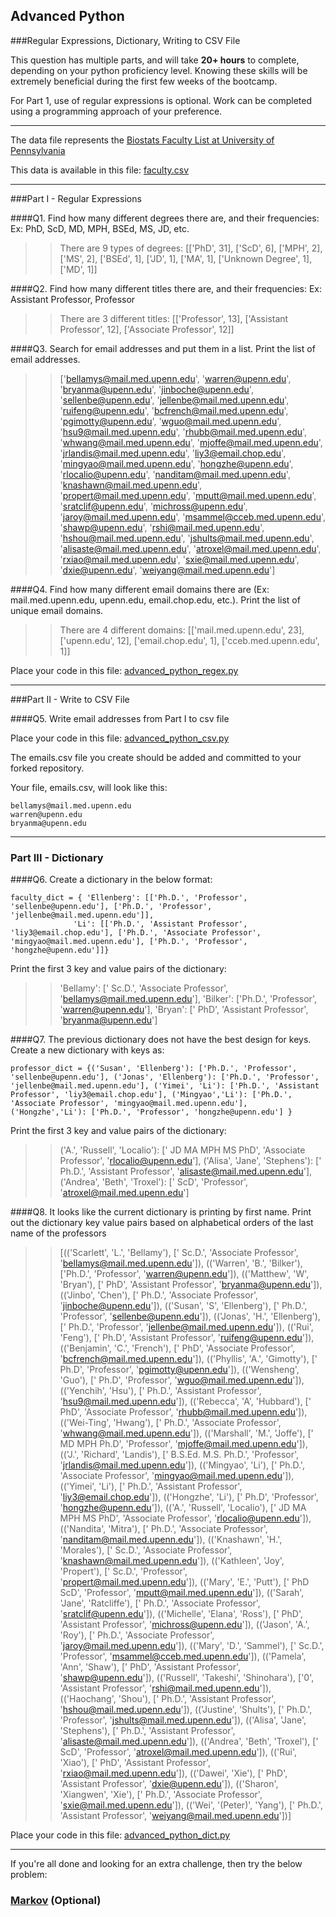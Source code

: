 ## Advanced Python    

###Regular Expressions, Dictionary, Writing to CSV File  

This question has multiple parts, and will take **20+ hours** to complete, depending on your python proficiency level.  Knowing these skills will be extremely beneficial during the first few weeks of the bootcamp.

For Part 1, use of regular expressions is optional.  Work can be completed using a programming approach of your preference. 

---

The data file represents the [Biostats Faculty List at University of Pennsylvania](http://www.med.upenn.edu/cceb/biostat/faculty.shtml)

This data is available in this file:  [faculty.csv](python/faculty.csv)

--- 

###Part I - Regular Expressions  


####Q1. Find how many different degrees there are, and their frequencies: Ex:  PhD, ScD, MD, MPH, BSEd, MS, JD, etc.

>> There are 9 types of degrees:
[['PhD', 31], ['ScD', 6], ['MPH', 2], ['MS', 2], ['BSEd', 1], ['JD', 1], ['MA', 1], ['Unknown Degree', 1], ['MD', 1]]


####Q2. Find how many different titles there are, and their frequencies:  Ex:  Assistant Professor, Professor

>> There are 3 different titles:
[['Professor', 13], ['Assistant Professor', 12], ['Associate Professor', 12]]


####Q3. Search for email addresses and put them in a list.  Print the list of email addresses.

>> ['bellamys@mail.med.upenn.edu', 'warren@upenn.edu', 'bryanma@upenn.edu', 'jinboche@upenn.edu', 'sellenbe@upenn.edu', 'jellenbe@mail.med.upenn.edu', 'ruifeng@upenn.edu', 'bcfrench@mail.med.upenn.edu', 'pgimotty@upenn.edu', 'wguo@mail.med.upenn.edu', 'hsu9@mail.med.upenn.edu', 'rhubb@mail.med.upenn.edu', 'whwang@mail.med.upenn.edu', 'mjoffe@mail.med.upenn.edu', 'jrlandis@mail.med.upenn.edu', 'liy3@email.chop.edu', 'mingyao@mail.med.upenn.edu', 'hongzhe@upenn.edu', 'rlocalio@upenn.edu', 'nanditam@mail.med.upenn.edu', 'knashawn@mail.med.upenn.edu', 'propert@mail.med.upenn.edu', 'mputt@mail.med.upenn.edu', 'sratclif@upenn.edu', 'michross@upenn.edu', 'jaroy@mail.med.upenn.edu', 'msammel@cceb.med.upenn.edu', 'shawp@upenn.edu', 'rshi@mail.med.upenn.edu', 'hshou@mail.med.upenn.edu', 'jshults@mail.med.upenn.edu', 'alisaste@mail.med.upenn.edu', 'atroxel@mail.med.upenn.edu', 'rxiao@mail.med.upenn.edu', 'sxie@mail.med.upenn.edu', 'dxie@upenn.edu', 'weiyang@mail.med.upenn.edu']


####Q4. Find how many different email domains there are (Ex:  mail.med.upenn.edu, upenn.edu, email.chop.edu, etc.).  Print the list of unique email domains.

>> There are 4 different domains:
[['mail.med.upenn.edu', 23], ['upenn.edu', 12], ['email.chop.edu', 1], ['cceb.med.upenn.edu', 1]]

Place your code in this file: [advanced_python_regex.py](python/advanced_python_regex.py)

---

###Part II - Write to CSV File

####Q5.  Write email addresses from Part I to csv file

Place your code in this file: [advanced_python_csv.py](python/advanced_python_csv.py)

The emails.csv file you create should be added and committed to your forked repository.

Your file, emails.csv, will look like this:
```
bellamys@mail.med.upenn.edu
warren@upenn.edu
bryanma@upenn.edu
```

---

### Part III - Dictionary

####Q6.  Create a dictionary in the below format:
```
faculty_dict = { 'Ellenberg': [['Ph.D.', 'Professor', 'sellenbe@upenn.edu'], ['Ph.D.', 'Professor', 'jellenbe@mail.med.upenn.edu']],
              'Li': [['Ph.D.', 'Assistant Professor', 'liy3@email.chop.edu'], ['Ph.D.', 'Associate Professor', 'mingyao@mail.med.upenn.edu'], ['Ph.D.', 'Professor', 'hongzhe@upenn.edu']]}
```
Print the first 3 key and value pairs of the dictionary:

>> 'Bellamy': [' Sc.D.', 'Associate Professor', 'bellamys@mail.med.upenn.edu'],
 'Bilker': ['Ph.D.', 'Professor', 'warren@upenn.edu'],
 'Bryan': [' PhD', 'Assistant Professor', 'bryanma@upenn.edu']

####Q7.  The previous dictionary does not have the best design for keys.  Create a new dictionary with keys as:

```
professor_dict = {('Susan', 'Ellenberg'): ['Ph.D.', 'Professor', 'sellenbe@upenn.edu'], ('Jonas', 'Ellenberg'): ['Ph.D.', 'Professor', 'jellenbe@mail.med.upenn.edu'], ('Yimei', 'Li'): ['Ph.D.', 'Assistant Professor', 'liy3@email.chop.edu'], ('Mingyao','Li'): ['Ph.D.', 'Associate Professor', 'mingyao@mail.med.upenn.edu'], ('Hongzhe','Li'): ['Ph.D.', 'Professor', 'hongzhe@upenn.edu'] }
```

Print the first 3 key and value pairs of the dictionary:

>> ('A.', 'Russell', 'Localio'): [' JD MA MPH MS PhD',
                                'Associate Professor',
                                'rlocalio@upenn.edu'],
 ('Alisa', 'Jane', 'Stephens'): [' Ph.D.',
                                 'Assistant Professor',
                                 'alisaste@mail.med.upenn.edu'],
 ('Andrea', 'Beth', 'Troxel'): [' ScD',
                                'Professor',
                                'atroxel@mail.med.upenn.edu']

####Q8.  It looks like the current dictionary is printing by first name.  Print out the dictionary key value pairs based on alphabetical orders of the last name of the professors

>> [(('Scarlett', 'L.', 'Bellamy'),
  [' Sc.D.', 'Associate Professor', 'bellamys@mail.med.upenn.edu']),
 (('Warren', 'B.', 'Bilker'), ['Ph.D.', 'Professor', 'warren@upenn.edu']),
 (('Matthew', 'W', 'Bryan'),
  [' PhD', 'Assistant Professor', 'bryanma@upenn.edu']),
 (('Jinbo', 'Chen'), [' Ph.D.', 'Associate Professor', 'jinboche@upenn.edu']),
 (('Susan', 'S', 'Ellenberg'), [' Ph.D.', 'Professor', 'sellenbe@upenn.edu']),
 (('Jonas', 'H.', 'Ellenberg'),
  [' Ph.D.', 'Professor', 'jellenbe@mail.med.upenn.edu']),
 (('Rui', 'Feng'), [' Ph.D', 'Assistant Professor', 'ruifeng@upenn.edu']),
 (('Benjamin', 'C.', 'French'),
  [' PhD', 'Associate Professor', 'bcfrench@mail.med.upenn.edu']),
 (('Phyllis', 'A.', 'Gimotty'), [' Ph.D', 'Professor', 'pgimotty@upenn.edu']),
 (('Wensheng', 'Guo'), [' Ph.D', 'Professor', 'wguo@mail.med.upenn.edu']),
 (('Yenchih', 'Hsu'),
  [' Ph.D.', 'Assistant Professor', 'hsu9@mail.med.upenn.edu']),
 (('Rebecca', 'A', 'Hubbard'),
  [' PhD', 'Associate Professor', 'rhubb@mail.med.upenn.edu']),
 (('Wei-Ting', 'Hwang'),
  [' Ph.D.', 'Associate Professor', 'whwang@mail.med.upenn.edu']),
 (('Marshall', 'M.', 'Joffe'),
  [' MD MPH Ph.D', 'Professor', 'mjoffe@mail.med.upenn.edu']),
 (('J.', 'Richard', 'Landis'),
  [' B.S.Ed. M.S. Ph.D.', 'Professor', 'jrlandis@mail.med.upenn.edu']),
 (('Mingyao', 'Li'),
  [' Ph.D.', 'Associate Professor', 'mingyao@mail.med.upenn.edu']),
 (('Yimei', 'Li'), [' Ph.D.', 'Assistant Professor', 'liy3@email.chop.edu']),
 (('Hongzhe', 'Li'), [' Ph.D', 'Professor', 'hongzhe@upenn.edu']),
 (('A.', 'Russell', 'Localio'),
  [' JD MA MPH MS PhD', 'Associate Professor', 'rlocalio@upenn.edu']),
 (('Nandita', 'Mitra'),
  [' Ph.D.', 'Associate Professor', 'nanditam@mail.med.upenn.edu']),
 (('Knashawn', 'H.', 'Morales'),
  [' Sc.D.', 'Associate Professor', 'knashawn@mail.med.upenn.edu']),
 (('Kathleen', 'Joy', 'Propert'),
  [' Sc.D.', 'Professor', 'propert@mail.med.upenn.edu']),
 (('Mary', 'E.', 'Putt'),
  [' PhD ScD', 'Professor', 'mputt@mail.med.upenn.edu']),
 (('Sarah', 'Jane', 'Ratcliffe'),
  [' Ph.D.', 'Associate Professor', 'sratclif@upenn.edu']),
 (('Michelle', 'Elana', 'Ross'),
  [' PhD', 'Assistant Professor', 'michross@upenn.edu']),
 (('Jason', 'A.', 'Roy'),
  [' Ph.D.', 'Associate Professor', 'jaroy@mail.med.upenn.edu']),
 (('Mary', 'D.', 'Sammel'),
  [' Sc.D.', 'Professor', 'msammel@cceb.med.upenn.edu']),
 (('Pamela', 'Ann', 'Shaw'),
  [' PhD', 'Assistant Professor', 'shawp@upenn.edu']),
 (('Russell', 'Takeshi', 'Shinohara'),
  ['0', 'Assistant Professor', 'rshi@mail.med.upenn.edu']),
 (('Haochang', 'Shou'),
  [' Ph.D.', 'Assistant Professor', 'hshou@mail.med.upenn.edu']),
 (('Justine', 'Shults'), [' Ph.D.', 'Professor', 'jshults@mail.med.upenn.edu']),
 (('Alisa', 'Jane', 'Stephens'),
  [' Ph.D.', 'Assistant Professor', 'alisaste@mail.med.upenn.edu']),
 (('Andrea', 'Beth', 'Troxel'),
  [' ScD', 'Professor', 'atroxel@mail.med.upenn.edu']),
 (('Rui', 'Xiao'), [' PhD', 'Assistant Professor', 'rxiao@mail.med.upenn.edu']),
 (('Dawei', 'Xie'), [' PhD', 'Assistant Professor', 'dxie@upenn.edu']),
 (('Sharon', 'Xiangwen', 'Xie'),
  [' Ph.D.', 'Associate Professor', 'sxie@mail.med.upenn.edu']),
 (('Wei', '(Peter)', 'Yang'),
  [' Ph.D.', 'Assistant Professor', 'weiyang@mail.med.upenn.edu'])]

Place your code in this file: [advanced_python_dict.py](python/advanced_python_dict.py)

--- 

If you're all done and looking for an extra challenge, then try the below problem:  

### [Markov](python/markov.py) (Optional)

